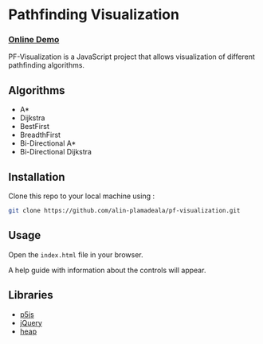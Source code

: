 # Pathfinding Visualization

### [Online Demo](https://alin-plamadeala.github.io/pf-visualization/)

PF-Visualization is a JavaScript project that allows visualization of different pathfinding algorithms.

## Algorithms

- A\*
- Dijkstra
- BestFirst
- BreadthFirst
- Bi-Directional A\*
- Bi-Directional Dijkstra

## Installation

Clone this repo to your local machine using :

```bash
git clone https://github.com/alin-plamadeala/pf-visualization.git
```

## Usage

Open the `index.html` file in your browser.

A help guide with information about the controls will appear.

## Libraries

- [p5js](https://p5js.org/)
- [jQuery](https://jquery.com/)
- [heap](https://github.com/qiao/heap.js)
